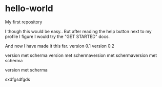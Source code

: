 # hello-world
My first repository

I though this would be easy..
But after reading the help button next to my profile I figure I would try the "GET STARTED" docs.

And now I have made it this far.
version 0.1
version 0.2

version met scherma
version met schermaversion met schermaversion met scherma


version met scherma

sxdfgsdfgds



